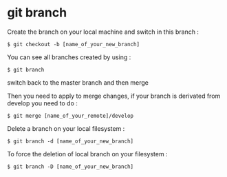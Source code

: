 # git branch

Create the branch on your local machine and switch in this branch :

```
$ git checkout -b [name_of_your_new_branch]
```

You can see all branches created by using :

```
$ git branch
```

switch back to the master branch and then merge

Then you need to apply to merge changes,
if your branch is derivated from develop you need to do :

```
$ git merge [name_of_your_remote]/develop
```

Delete a branch on your local filesystem :

```
$ git branch -d [name_of_your_new_branch]
```

To force the deletion of local branch on your filesystem :

```
$ git branch -D [name_of_your_new_branch]
```


